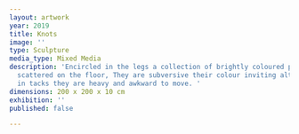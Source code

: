 ```yaml
---
layout: artwork
year: 2019
title: Knots
image: ''
type: Sculpture
media_type: Mixed Media
description: 'Encircled in the legs a collection of brightly coloured playthings lay
  scattered on the floor, They are subversive their colour inviting although covered
  in tacks they are heavy and awkward to move. '
dimensions: 200 x 200 x 10 cm
exhibition: ''
published: false

---
```

